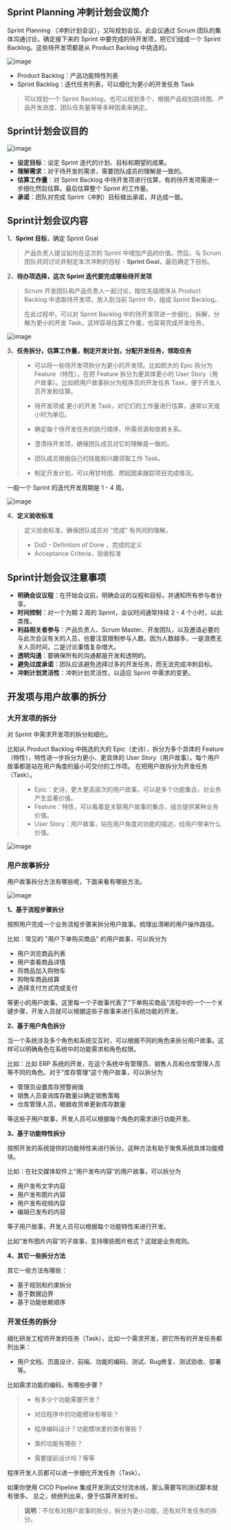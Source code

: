 ## Sprint Planning 冲刺计划会议简介

Sprint Planning （冲刺计划会议），又叫规划会议。此会议通过 Scrum 团队的集体沟通讨论，确定接下来的 Sprint 中要完成的待开发项，把它们组成一个 Sprint Backlog。这些待开发项都是从 Product Backlog 中挑选的。

![image](https://github.com/user-attachments/assets/2468ef20-3297-4292-9e27-55a071700816)

- Product Backlog：产品功能特性列表
- Sprint Backlog：迭代任务列表，可以细化为更小的开发任务 Task

>  可以规划一个 Sprint Backlog，也可以规划多个，根据产品规划路线图、产品开发进度、团队任务量等等多种因素来确定。

## Sprint计划会议目的

![image](https://github.com/user-attachments/assets/06b741a1-2c26-4e0e-8ffb-bb65620f6eff)

- **设定目标**：设定 Sprint 迭代的计划、目标和期望的成果。
- **理解需求**：对于待开发的需求，需要团队成员的理解是一致的。
- **估算工作量**：对 Sprint Backlog 中待开发项进行估算，有的待开发项需进一步细化然后估算。最后估算整个 Sprint 的工作量。
- **承诺**：团队对完成 Sprint（冲刺）目标做出承诺，并达成一致。

## Sprint计划会议内容

1、**Sprint 目标**，确定 Sprint Goal

> 产品负责人提议如何在这次的 Sprint 中增加产品的价值。然后，与 Scrum 团队共同讨论并制定本次冲刺的目标 - **Sprint Goal**，最后确定下目标。

2、**待办项选择，这次 Sprint 迭代要完成哪些待开发项**

>Scrum 开发团队和产品负责人一起讨论，按优先级顺序从 Product Backlog 中选取待开发项，放入到当前 Sprint 中，组成 Sprint Backlog。
>
>在此过程中，可以对 Sprint Backlog 中的待开发项进一步细化、拆解，分解为更小的开发 Task，这样容易估算工作量，也容易完成开发任务。


![image](https://github.com/user-attachments/assets/1047d115-8537-4d76-832d-89dabbc75b3a)

3、**任务拆分，估算工作量，制定开发计划，分配开发任务，领取任务**

>- 可以将一些待开发项拆分为更小的开发项。比如把大的 Epic 拆分为 Feature（特性），在把 Feature 拆分为更具体更小的 User Story（用户故事）。比如把用户故事拆分为程序员的开发任务 Task，便于开发人员开发和估算。
>
>- 待开发项或 更小的开发 Task，对它们的工作量进行估算，通常以天或小时为单位。
>
>- 确定每个待开发任务的执行顺序、所需资源和依赖关系。
>
>- 澄清待开发项，确保团队成员对它的理解是一致的。
> 
>- 团队成员根据自己的技能和兴趣领取工作 Task。
>
>- 制定开发计划，可以用甘特图、燃起图来跟踪项目完成情况。

一般一个 Sprint 的迭代开发周期是 1 - 4 周。

![image](https://github.com/user-attachments/assets/d38dae69-e028-4118-af03-e8f8147f2eac)

4、**定义验收标准**

> 定义验收标准，确保团队成员对 “完成” 有共同的理解。
> 
> - DoD - Definition of Done ，完成的定义
> - Acceptance Criteria，验收标准

## Sprint计划会议注意事项

- **明确会议议程**：在开始会议前，明确会议的议程和目标，并通知所有参与者分享。
- **时间控制**：对一个为期 2 周的 Sprint，会议时间通常持续 2 - 4 个小时，以此类推。
- **利益相关者参与**：产品负责人、Scrum Master、开发团队，以及邀请必要的与此次会议有关的人员，也要注意限制参与人数。因为人数越多，一是浪费无关人员时间，二是讨论事情复杂增大。
- **透明沟通**：要确保所有的沟通都是开发和透明的。
- **避免过度承诺**：团队应该避免选择过多的开发任务，而无法完成冲刺目标。
- **冲刺计划灵活性**：冲刺计划灵活性，以适应 Sprint 中需求的变更。

## 开发项与用户故事的拆分

### 大开发项的拆分
对 Sprint 中需求开发项的拆分和细化。

比如从 Product Backlog 中挑选的大的 Epic（史诗），拆分为多个具体的 Feature（特性），特性进一步拆分为更小、更具体的 User Story（用户故事）。每个用户故事都是站在用户角度的最小可交付的工作项。
在把用户故拆分为开发任务（Task）。

> - Epic：史诗，更大更高层次的用户故事。可以是多个功能集合，对业务产生显著价值。
> - Feature：特性，可以看着是关联用户故事的集合，组合提供某种业务价值。
> - User Story：用户故事，站在用户角度对功能的描述，给用户带来什么价值。

![image](https://github.com/user-attachments/assets/b2409676-1ad0-4f7a-907c-e3a7b7e70a84)

### 用户故事拆分

用户故事拆分方法有哪些呢，下面来看有哪些方法。

![image](https://github.com/user-attachments/assets/e6dd1bc3-c168-48e1-ac3b-eb4aeeb1dd37)

**1、基于流程步骤拆分**

按照用户完成一个业务流程步骤来拆分用户故事。梳理出清晰的用户操作路径。

比如：常见的 "用户下单购买商品" 的用户故事，可以拆分为
- 用户浏览商品列表
- 用户查看商品详情
- 将商品加入购物车
- 购物车商品结算
- 选择支付方式完成支付

等更小的用户故事。这里每一个子故事代表了“下单购买商品”流程中的一个一个关键步骤，开发人员就可以根据这些子故事来进行系统功能的开发。

**2、基于用户角色拆分**

当一个系统涉及多个角色和系统交互时，可以根据不同的角色来拆分用户故事。这样可以明确角色在系统中的功能需求和角色权限。

比如：比如 ERP 系统的开发，在这个系统中有管理员、销售人员和仓库管理人员等不同的角色。对于“库存管理”这个用户故事，可以拆分为
- 管理员设置库存预警阙值
- 销售人员查询库存数量以确定销售策略
- 仓库管理人员，根据收货单更新库存数量

等这些子用户故事，开发人员可以根据每个角色的需求进行功能开发。

**3、基于功能特性拆分**

按照开发的系统提供的功能特性来进行拆分。这种方法有助于聚焦系统具体功能模块。

比如：在社交媒体软件上“用户发布内容”的用户故事，可以拆分为
- 用户发布文字内容
- 用户发布图片内容
- 用户发布视频内容
- 编辑已发布的内容

等子用户故事，开发人员可以根据每个功能特性来进行开发。

比如“发布图片内容”的子故事，支持哪些图片格式？这就是业务规则。

**4、其它一些拆分方法**

其它一些方法有哪些：

- 基于规则和约束拆分
- 基于数据边界
- 基于功能依赖顺序
  
### 开发任务的拆分

细化研发工程师开发的任务（Task），比如一个需求开发，把它所有的开发任务都列出来：

- 用户文档、页面设计、前端、功能的编码、测试、Bug修复、测试验收、部署等。

比如需求功能的编码，有哪些步骤？
>- 有多少个功能需要开发？
>- 对应程序中的功能模块有哪些？
>- 程序编码设计？功能模块里的类有哪些？
>- 类的功能有哪些？
>
>- 需要提前设计吗？等等

程序开发人员都可以进一步细化开发任务（Task）。

如果你使用 CICD Pipeline 集成开发测试交付流水线，那么需要写的测试脚本就有很多。
总之，统统列出来，便于估算开发时长。

> **说明**：不仅有对用户故事的拆分，拆分为更小功能，还有对开发任务的拆分。


